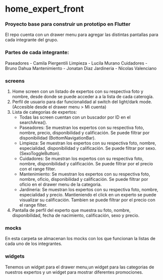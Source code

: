 # home_expert_front

### Proyecto base para construir un prototipo en Flutter

El repo cuenta con un drawer menu para agregar las distintas pantallas para cada integrante del grupo.

### Partes de cada integrante:

Paseadores - Camila Piergentili
Limpieza - Lucila Murano
Cuidadores - Bruno Dahua
Mantenimiento - Jonatan Diaz
Jardineria - Nicolas Valenciano

### screens

1.  Home screen con un listado de expertos con su respectiva foto y nombre, desde donde se puede acceder a a la lista de cada caterogía.
2.  Perfil de usuario para dar funcionalidad al switch del light/dark mode.(Accesible desde el drawer menu > Mi cuenta)
3.  Lista de categorías de expertos:
    - Todas las screen cuentan con un buscador por ID en el searchArea().
    - Paseadores: Se muestran los expertos con su respectiva foto, nombre, precio, disponibilidad y calificación. Se puede filtrar por disponibilidad (BottomNavigationBar).
    - Limpieza: Se muestran los expertos con su respectiva foto, nombre, especialidad, disponibilidad y calificación. Se puede filtrar por sexo. (SexoToggleButton).
    - Cuidadores: Se muestran los expertos con su respectiva foto, nombre, disponibilidad y calificación. Se puede filtrar por el precio con el range filter.
    - Mantenimiento: Se muestran los expertos con su respectiva foto, nombre, oficio, disponibilidad y calificación. Se puede filtrar por oficio en el drawer menu de la categoria.
    - Jardineria: Se muestran los expertos con su respectiva foto, nombre, especialidad y precio. Mantieniendo el click en un experto se puede visualizar su calificación. Tambien se puede filtrar por el precio con el range filter.
4.  Pantalla de perfil del experto que muestra su foto, nombre, disponibilidad, fecha de nacimiento, calificación, sexo y precio.

### mocks

En esta carpeta se almacenan los mocks con los que funcionan la listas de cada uno de los integrantes.

### widgets

Tenemos un widget para el drawer menu,un widget para las categorias de nuestros expertos y un widget para mostrar diferentes promociones.
